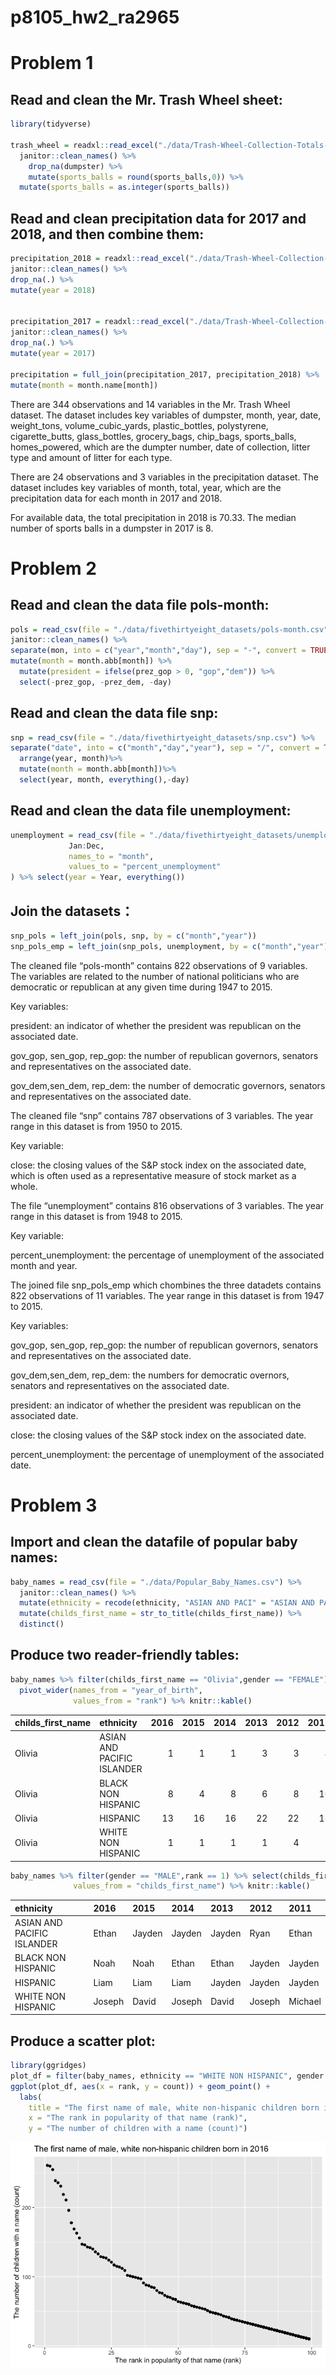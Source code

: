 p8105\_hw2\_ra2965
================

Problem 1
=========

Read and clean the Mr. Trash Wheel sheet:
-----------------------------------------

``` r
library(tidyverse)

trash_wheel = readxl::read_excel("./data/Trash-Wheel-Collection-Totals-8-6-19.xlsx", sheet = "Mr. Trash Wheel", range = "A2:N406") %>%
  janitor::clean_names() %>%
    drop_na(dumpster) %>%
    mutate(sports_balls = round(sports_balls,0)) %>%
  mutate(sports_balls = as.integer(sports_balls))
```

Read and clean precipitation data for 2017 and 2018, and then combine them:
---------------------------------------------------------------------------

``` r
precipitation_2018 = readxl::read_excel("./data/Trash-Wheel-Collection-Totals-8-6-19.xlsx",sheet = "2018 Precipitation", skip = 1) %>%
janitor::clean_names() %>%
drop_na(.) %>%
mutate(year = 2018)


precipitation_2017 = readxl::read_excel("./data/Trash-Wheel-Collection-Totals-8-6-19.xlsx",sheet = "2017 Precipitation",skip = 1) %>%
janitor::clean_names() %>%
drop_na(.) %>%
mutate(year = 2017)

precipitation = full_join(precipitation_2017, precipitation_2018) %>%
mutate(month = month.name[month])
```

There are 344 observations and 14 variables in the Mr. Trash Wheel dataset. The dataset includes key variables of dumpster, month, year, date, weight\_tons, volume\_cubic\_yards, plastic\_bottles, polystyrene, cigarette\_butts, glass\_bottles, grocery\_bags, chip\_bags, sports\_balls, homes\_powered, which are the dumpter number, date of collection, litter type and amount of litter for each type.

There are 24 observations and 3 variables in the precipitation dataset. The dataset includes key variables of month, total, year, which are the precipitation data for each month in 2017 and 2018.

For available data, the total precipitation in 2018 is 70.33. The median number of sports balls in a dumpster in 2017 is 8.

Problem 2
=========

Read and clean the data file pols-month:
----------------------------------------

``` r
pols = read_csv(file = "./data/fivethirtyeight_datasets/pols-month.csv") %>%
janitor::clean_names() %>%
separate(mon, into = c("year","month","day"), sep = "-", convert = TRUE) %>%
mutate(month = month.abb[month]) %>%
  mutate(president = ifelse(prez_gop > 0, "gop","dem")) %>%
  select(-prez_gop, -prez_dem, -day)
```

Read and clean the data file snp:
---------------------------------

``` r
snp = read_csv(file = "./data/fivethirtyeight_datasets/snp.csv") %>%
separate("date", into = c("month","day","year"), sep = "/", convert = TRUE) %>%
  arrange(year, month)%>%
  mutate(month = month.abb[month])%>%
  select(year, month, everything(),-day)
```

Read and clean the data file unemployment:
------------------------------------------

``` r
unemployment = read_csv(file = "./data/fivethirtyeight_datasets/unemployment.csv") %>% pivot_longer(
             Jan:Dec,
             names_to = "month",
             values_to = "percent_unemployment"
) %>% select(year = Year, everything())
```

Join the datasets：
-------------------

``` r
snp_pols = left_join(pols, snp, by = c("month","year"))
snp_pols_emp = left_join(snp_pols, unemployment, by = c("month","year"))
```

The cleaned file “pols-month” contains 822 observations of 9 variables. The variables are related to the number of national politicians who are democratic or republican at any given time during 1947 to 2015.

Key variables:

president: an indicator of whether the president was republican on the associated date.

gov\_gop, sen\_gop, rep\_gop: the number of republican governors, senators and representatives on the associated date.

gov\_dem,sen\_dem, rep\_dem: the number of democratic governors, senators and representatives on the associated date.

The cleaned file “snp” contains 787 observations of 3 variables. The year range in this dataset is from 1950 to 2015.

Key variable:

close: the closing values of the S&P stock index on the associated date, which is often used as a representative measure of stock market as a whole.

The file “unemployment” contains 816 observations of 3 variables. The year range in this dataset is from 1948 to 2015.

Key variable:

percent\_unemployment: the percentage of unemployment of the associated month and year.

The joined file snp\_pols\_emp which chombines the three datadets contains 822 observations of 11 variables. The year range in this dataset is from 1947 to 2015.

Key variables:

gov\_gop, sen\_gop, rep\_gop: the number of republican governors, senators and representatives on the associated date.

gov\_dem,sen\_dem, rep\_dem: the numbers for democratic overnors, senators and representatives on the associated date.

president: an indicator of whether the president was republican on the associated date.

close: the closing values of the S&P stock index on the associated date.

percent\_unemployment: the percentage of unemployment of the associated date.

Problem 3
=========

Import and clean the datafile of popular baby names:
----------------------------------------------------

``` r
baby_names = read_csv(file = "./data/Popular_Baby_Names.csv") %>%
  janitor::clean_names() %>%
  mutate(ethnicity = recode(ethnicity, "ASIAN AND PACI" = "ASIAN AND PACIFIC ISLANDER", "BLACK NON HISP"= "BLACK NON HISPANIC","WHITE NON HISP" = "WHITE NON HISPANIC"))%>%
  mutate(childs_first_name = str_to_title(childs_first_name)) %>%
  distinct()
```

Produce two reader-friendly tables:
-----------------------------------

``` r
baby_names %>% filter(childs_first_name == "Olivia",gender == "FEMALE") %>% select(childs_first_name, year_of_birth,ethnicity, rank) %>%
  pivot_wider(names_from = "year_of_birth",
              values_from = "rank") %>% knitr::kable()
```

| childs\_first\_name | ethnicity                  |  2016|  2015|  2014|  2013|  2012|  2011|
|:--------------------|:---------------------------|-----:|-----:|-----:|-----:|-----:|-----:|
| Olivia              | ASIAN AND PACIFIC ISLANDER |     1|     1|     1|     3|     3|     4|
| Olivia              | BLACK NON HISPANIC         |     8|     4|     8|     6|     8|    10|
| Olivia              | HISPANIC                   |    13|    16|    16|    22|    22|    18|
| Olivia              | WHITE NON HISPANIC         |     1|     1|     1|     1|     4|     2|

``` r
baby_names %>% filter(gender == "MALE",rank == 1) %>% select(childs_first_name, year_of_birth,ethnicity) %>% pivot_wider(names_from = "year_of_birth",
              values_from = "childs_first_name") %>% knitr::kable()
```

| ethnicity                  | 2016   | 2015   | 2014   | 2013   | 2012   | 2011    |
|:---------------------------|:-------|:-------|:-------|:-------|:-------|:--------|
| ASIAN AND PACIFIC ISLANDER | Ethan  | Jayden | Jayden | Jayden | Ryan   | Ethan   |
| BLACK NON HISPANIC         | Noah   | Noah   | Ethan  | Ethan  | Jayden | Jayden  |
| HISPANIC                   | Liam   | Liam   | Liam   | Jayden | Jayden | Jayden  |
| WHITE NON HISPANIC         | Joseph | David  | Joseph | David  | Joseph | Michael |

Produce a scatter plot:
-----------------------

``` r
library(ggridges)
plot_df = filter(baby_names, ethnicity == "WHITE NON HISPANIC", gender == "MALE", year_of_birth == 2016)
ggplot(plot_df, aes(x = rank, y = count)) + geom_point() +
  labs(
    title = "The first name of male, white non-hispanic children born in 2016",
    x = "The rank in popularity of that name (rank)",
    y = "The number of children with a name (count)")
```

![](p8105_hw2_ra2965_files/figure-markdown_github/scatterplot-1.png)
